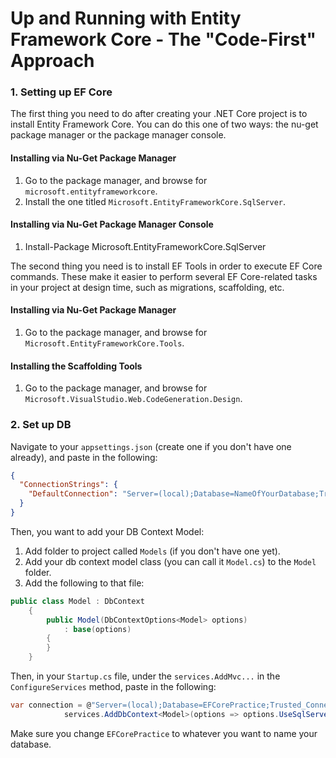 # Up and Running with Entity Framework Core - The "Code-First" Approach

### 1. Setting up EF Core
The first thing you need to do after creating your .NET Core project is to install Entity Framework Core. You can do this one of two ways: the nu-get package manager or the package manager console.

#### Installing via Nu-Get Package Manager
1. Go to the package manager, and browse for `microsoft.entityframeworkcore`.
2. Install the one titled `Microsoft.EntityFrameworkCore.SqlServer`.

#### Installing via Nu-Get Package Manager Console
1. Install-Package Microsoft.EntityFrameworkCore.SqlServer

The second thing you need is to install EF Tools in order to execute EF Core commands. These make it easier to perform several EF Core-related tasks in your project at design time, such as migrations, scaffolding, etc.

#### Installing via Nu-Get Package Manager
1. Go to the package manager, and browse for `Microsoft.EntityFrameworkCore.Tools`.

#### Installing the Scaffolding Tools
1. Go to the package manager, and browse for `Microsoft.VisualStudio.Web.CodeGeneration.Design`.

### 2. Set up DB
Navigate to your `appsettings.json` (create one if you don't have one already), and paste in the following:
```JSON
{
  "ConnectionStrings": {
    "DefaultConnection": "Server=(local);Database=NameOfYourDatabase;Trusted_Connection=True;"
  }
}
```
Then, you want to add your DB Context Model:
1. Add folder to project called `Models` (if you don't have one yet).
2. Add your db context model class (you can call it `Model.cs`) to the `Model` folder.
3. Add the following to that file:
```C#
public class Model : DbContext
    {
        public Model(DbContextOptions<Model> options)
            : base(options)
        {
        }
    }
```
Then, in your `Startup.cs` file, under the `services.AddMvc...` in the `ConfigureServices` method, paste in the following:
```C#
var connection = @"Server=(local);Database=EFCorePractice;Trusted_Connection=True;ConnectRetryCount=0";
            services.AddDbContext<Model>(options => options.UseSqlServer(connection));
```
Make sure you change `EFCorePractice` to whatever you want to name your database.
